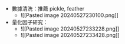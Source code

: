* 數據清洗：推薦 pickle, feather
	* ![[Pasted image 20240527230100.png]]
* 量化因子研究：
	* ![[Pasted image 20240527233228.png]]
	* ![[Pasted image 20240527233428.png]]